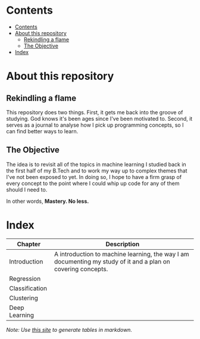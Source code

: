 # Contents
- [Contents](#contents)
- [About this repository](#about-this-repository)
  - [Rekindling a flame](#rekindling-a-flame)
  - [The Objective](#the-objective)
- [Index](#index)

# About this repository
## Rekindling a flame
This repository does two things. First, it gets me back into the groove of studying. God knows it's been ages since I've been motivated to. Second, it serves as a journal to analyse how I pick up programming concepts, so I can find better ways to learn. 

## The Objective
The idea is to revisit all of the topics in machine learning I studied back in the first half of my B.Tech and to work my way up to complex themes that I've not been exposed to yet. In doing so, I hope to have a firm grasp of every concept to the point where I could whip up code for any of them should I need to. 

In other words, **Mastery. No less.**

# Index
| **Chapter**    	| **Description**                                                                                              	|
|----------------	|--------------------------------------------------------------------------------------------------------------	|
| Introduction   	| A introduction to machine learning, the way I am documenting my study of it and a plan on covering concepts. 	|
| Regression     	|                                                                                                              	|
| Classification 	|                                                                                                              	|
| Clustering     	|                                                                                                              	|
| Deep Learning  	|                                                                                                              	|

*Note: Use [this site](https://tablesgenerator.com/markdown_tables#) to generate tables in markdown.*